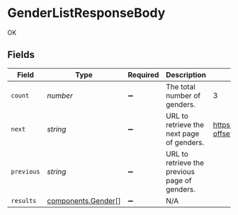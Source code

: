 # GenderListResponseBody

OK


## Fields

| Field                                                    | Type                                                     | Required                                                 | Description                                              | Example                                                  |
| -------------------------------------------------------- | -------------------------------------------------------- | -------------------------------------------------------- | -------------------------------------------------------- | -------------------------------------------------------- |
| `count`                                                  | *number*                                                 | :heavy_minus_sign:                                       | The total number of genders.                             | 3                                                        |
| `next`                                                   | *string*                                                 | :heavy_minus_sign:                                       | URL to retrieve the next page of genders.                | https://pokeapi.co/api/v2/gender/?offset=20&limit=20     |
| `previous`                                               | *string*                                                 | :heavy_minus_sign:                                       | URL to retrieve the previous page of genders.            |                                                          |
| `results`                                                | [components.Gender](../../models/components/gender.md)[] | :heavy_minus_sign:                                       | N/A                                                      |                                                          |